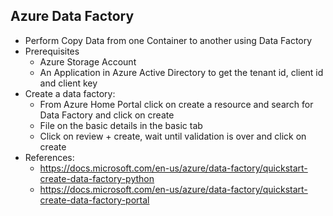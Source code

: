 ## Azure Data Factory
* Perform Copy Data from one Container to another using Data Factory
* Prerequisites
    * Azure Storage Account
    * An Application in Azure Active Directory to get the tenant id, client id and client key	
* Create a data factory:
    * From Azure Home Portal click on create a resource and search for Data Factory and click on create
    * File on the basic details in the basic tab
    * Click on review + create, wait until validation is over and click on create
* References:
    * https://docs.microsoft.com/en-us/azure/data-factory/quickstart-create-data-factory-python
    * https://docs.microsoft.com/en-us/azure/data-factory/quickstart-create-data-factory-portal
